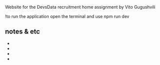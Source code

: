 Website for the DevsData recruitment home assignment by Vito Gugushvili

!to run the application open the terminal and use
npm run dev

## notes & etc

-
-
-
-
